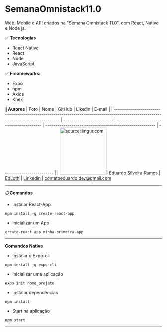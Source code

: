 # SemanaOmnistack11.0
Web, Mobile e API criados na "Semana Omnistack 11.0", com React, Native e Node js.


:white_check_mark: **Tecnologias**

- React Native
- React
- Node
- JavaScript

:white_check_mark: **Freameworks:**

- Expo
- npm
- Axios
- Knex


 :medal_sports:**Autores**
| Foto                                                                                                                             | Nome                      | GitHub                                   | Likedin                                                 | E-mail                    |
| -------------------------------------------------------------------------------------------------------------------------------- | ------------------------- | ---------------------------------------- | ------------------------------------------------------- | ------------------------- |
| <a href="https://imgur.com/DAMZCG5"><img src="https://i.imgur.com/DAMZCG5.jpg" width="150" title="source: imgur.com" /></a>| Eduardo Silveira Ramos | [EdLoth](https://github.com/EdLoth) | [Linkedin](https://www.linkedin.com/in/eduardo-ramos-31413b1a2/) | contatoeduardo.dev@gmail.com

**<hr/>**
:clipboard:**Comandos**

* Instalar React-App

`npm install -g create-react-app`

* Inicializar um App

`create-react-app minha-primeira-app`


**<hr/>**

**Comandos Native**

* Instalar o Expo-cli

`npm install -g expo-cli`

* Inicializar uma aplicação

`expo init nome_projeto`

* Instalar dependências

`npm install`

* Start na aplicação

`npm start`
**<hr/>**
